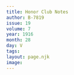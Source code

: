 ```yaml
---
title: Honor Club Notes
author: B-7819
issue: 19
volume: 7
year: 1916
month: 28
day: V
tags:
layout: page.njk
image:
---
```

